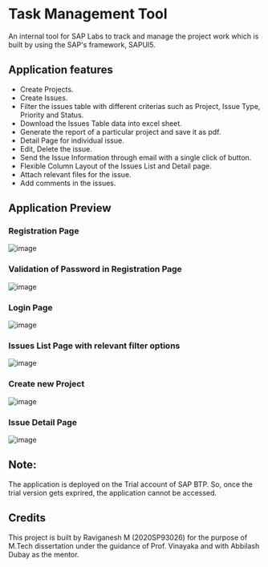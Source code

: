 # Task Management Tool

An internal tool for SAP Labs to track and manage the project work which is built by using the SAP's framework, SAPUI5.

## Application features
* Create Projects.
* Create Issues.
* Filter the issues table with different criterias such as Project, Issue Type, Priority and Status.
* Download the Issues Table data into excel sheet.
* Generate the report of a particular project and save it as pdf.
* Detail Page for individual issue.
* Edit, Delete the issue.
* Send the Issue Information through email with a single click of button.
* Flexible Column Layout of the Issues List and Detail page.
* Attach relevant files for the issue.
* Add comments in the issues.

## Application Preview

### Registration Page
![image](https://user-images.githubusercontent.com/41186067/173200460-dee43215-4659-4582-b144-46104b97fef5.png)

### Validation of Password in Registration Page
![image](https://user-images.githubusercontent.com/41186067/173200512-e09ffa7f-1393-4d06-857f-756fe00807f4.png)

### Login Page
![image](https://user-images.githubusercontent.com/41186067/173200448-5f608274-12b4-41b4-8428-2a1060588032.png)

### Issues List Page with relevant filter options
![image](https://user-images.githubusercontent.com/41186067/173200565-f9267a21-3182-4ee4-8a27-a64c98e45103.png)

### Create new Project
![image](https://user-images.githubusercontent.com/41186067/173200594-79503956-0b10-4084-86d0-2fd2646c2bcc.png)

### Issue Detail Page
![image](https://user-images.githubusercontent.com/41186067/173200701-3efd5503-9e21-4595-b3c0-930cfefd519e.png)


## Note: 
The application is deployed on the Trial account of SAP BTP. So, once the trial version gets exprired, the application cannot be accessed.






## Credits

This project is built by Raviganesh M (2020SP93026) for the purpose of M.Tech dissertation under the guidance of Prof. Vinayaka and with Abbilash Dubay as the mentor.

